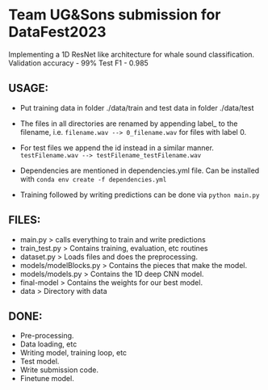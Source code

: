 # Team UG&Sons submission for DataFest2023

Implementing a 1D ResNet like architecture for whale sound classification.
Validation accuracy - 99%
Test F1 - 0.985

## USAGE:
* Put training data in folder ./data/train and test data in folder ./data/test
* The files in all directories are renamed by appending label_ to the filename, i.e.
	```filename.wav --> 0_filename.wav```
	for files with label 0.

* For test files we append the id instead in a similar manner.
	```testFilename.wav --> testFilename_testFilename.wav```

* Dependencies are mentioned in dependencies.yml file. Can be installed with
	```conda env create -f dependencies.yml```
* Training followed by writing predictions can be done via
	```python main.py```

## FILES:
* main.py > calls everything to train and write predictions
* train_test.py > Contains training, evaluation, etc routines
* dataset.py > Loads files and does the preprocessing.
* models/modelBlocks.py > Contains the pieces that make the model.
* models/models.py > Contains the 1D deep CNN model.
* final-model > Contains the weights for our best model.
* data > Directory with data

## DONE:
* Pre-processing.
* Data loading, etc
* Writing model, training loop, etc
* Test model.
* Write submission code.
* Finetune model.
